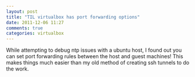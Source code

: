 ```yaml
---
layout: post
title: "TIL virtualbox has port forwarding options"
date: 2011-12-06 11:27
comments: true
categories: virtualbox
---
```

While attempting to debug ntp issues with a ubuntu host, I found out you can set port forwarding rules between the host and guest machines! This makes things much easier than my old method of creating ssh tunnels to do the work.
